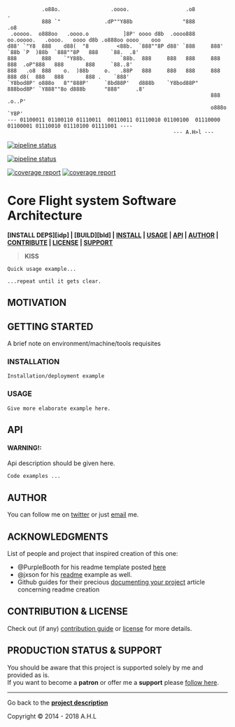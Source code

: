 <!-- [![Image caption](/cfs-3rd-party.logo.jpg)](#) -->

```text
           .o88o.                .oooo.                  .o8                                      .             
           888 `"              .dP""Y88b                "888                                    .o8             
 .ooooo.  o888oo   .oooo.o           ]8P' oooo d8b  .oooo888     oo.ooooo.   .oooo.   oooo d8b .o888oo oooo    ooo
d88' `"Y8  888    d88(  "8         <88b.  `888""8P d88' `888     888' `88b `P  )88b  `888""8P   888    `88.  .8' 
888        888    `"Y88b.           `88b.  888     888   888     888   888  .oP"888   888       888     `88..8'  
888   .o8  888    o.  )88b     o.   .88P   888     888   888     888   888 d8(  888   888       888 .    `888'   
`Y8bod8P' o888o   8""888P'     `8bd88P'   d888b    `Y8bod88P"    888bod8P' `Y888""8o d888b      "888"     .8'    
                                                                 888                                  .o..P'     
                                                                 o888o                                 `Y8P'      
--- 01100011 01100110 01110011  00110011 01110010 01100100  01110000 01100001 01110010 01110100 01111001 ----
                                                     --- A.H>l ---
```
[![pipeline status](https://gitlab.com/doevelopper/cfs-third-parties/badges/master/pipeline.svg)](https://gitlab.com/doevelopper/cfs-third-parties/commits/master)

[![pipeline status](https://gitlab.com/doevelopper/cfs-third-parties/badges/develop/pipeline.svg)](https://gitlab.com/doevelopper/cfs-third-parties/commits/develop)

[![coverage report](https://gitlab.com/doevelopper/cfs-third-parties/badges/master/coverage.svg)](https://gitlab.com/doevelopper/cfs-third-parties/commits/master)
[![coverage report](https://gitlab.com/doevelopper/cfs-third-parties/badges/develop/coverage.svg)](https://gitlab.com/doevelopper/cfs-third-parties/commits/develop)
# Core Flight system Software Architecture

[d]: #project
**[INSTALL DEPS][idp] | [BUILD][bld] | [INSTALL][i] | [USAGE][u] | [API][a] | [AUTHOR][auth] | [CONTRIBUTE][cpl] | [LICENSE][cpl] | [SUPPORT][ps]**

> **KISS**

```
Quick usage example...
```

```
...repeat until it gets clear.
```
## MOTIVATION


## GETTING STARTED
[gt]: #getting-started 'Getting started guide'

A brief note on environment/machine/tools requisites

### INSTALLATION
[i]: #installation 'Installation guide' 

```
Installation/deployment example
```

### USAGE
[u]: #usage 'Product usage'


```
Give more elaborate example here.
```

## API
[a]: #api 'Module\'s API description'

#### WARNING!:   
Api description should be given here.
```
Code examples ...
```

## AUTHOR
[auth]: #author 'Credits & author\'s contacts info '
You can follow me on [twitter](https://twitter.com/happyman_1rst) or just [email](mailto:happyman@hotmail.fr) me.

## ACKNOWLEDGMENTS
[acc]: acknowledgments

List of people and project that inspired creation of this one:

- @PurpleBooth for his readme template posted [here](https://gist.github.com/PurpleBooth/109311bb0361f32d87a2)
- @jxson for his [readme](https://gist.github.com/jxson/1784669) example as well.
- Github guides for their precious [documenting your project](https://guides.github.com/features/wikis/#creating-a-readme) article concerning readme creation
## CONTRIBUTION & LICENSE
[cpl]:#contribution--license 'Contribution guide & license info'

Check out (if any) <a href='/CONTRIBUTION'>contribution guide</a> or <a href='/LICENSE'>license</a> for more details.

## PRODUCTION STATUS & SUPPORT
[ps]: #production-status--support 'Production use disclaimer & support info'

You should be aware that this project is supported solely by me and provided as is.
<br>If you want to become a **patron** or offer me a **support** please [follow here][auth].

<hr>

Go back to the **[project description][d]**

Copyright © 2014 - 2018 A.H.L
